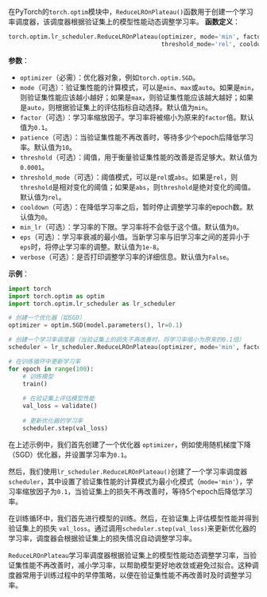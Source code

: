 在PyTorch的`torch.optim`模块中，`ReduceLROnPlateau()`函数用于创建一个学习率调度器，该调度器根据验证集上的模型性能动态调整学习率。
**函数定义**：
```python
torch.optim.lr_scheduler.ReduceLROnPlateau(optimizer, mode='min', factor=0.1, patience=10, threshold=0.0001,
                                           threshold_mode='rel', cooldown=0, min_lr=0, eps=1e-08, verbose=False)
```
**参数**：
- `optimizer`（必需）：优化器对象，例如`torch.optim.SGD`。
- `mode`（可选）：验证集性能的计算模式，可以是`min`、`max`或`auto`。如果是`min`，则验证集性能应该越小越好；如果是`max`，则验证集性能应该越大越好；如果是`auto`，则根据验证集上的评估指标自动选择。默认值为`min`。
- `factor`（可选）：学习率缩放因子。学习率将被缩小为原来的`factor`倍。默认值为`0.1`。
- `patience`（可选）：当验证集性能不再改善时，等待多少个epoch后降低学习率。默认值为`10`。
- `threshold`（可选）：阈值，用于衡量验证集性能的改善是否足够大。默认值为`0.0001`。
- `threshold_mode`（可选）：阈值模式，可以是`rel`或`abs`。如果是`rel`，则`threshold`是相对变化的阈值；如果是`abs`，则`threshold`是绝对变化的阈值。默认值为`rel`。
- `cooldown`（可选）：在降低学习率之后，暂时停止调整学习率的epoch数。默认值为`0`。
- `min_lr`（可选）：学习率的下限。学习率将不会低于这个值。默认值为`0`。
- `eps`（可选）：学习率衰减的最小值。当新学习率与旧学习率之间的差异小于`eps`时，将停止学习率的调整。默认值为`1e-8`。
- `verbose`（可选）：是否打印调整学习率的详细信息。默认值为`False`。

**示例**：
```python
import torch
import torch.optim as optim
import torch.optim.lr_scheduler as lr_scheduler

# 创建一个优化器（如SGD）
optimizer = optim.SGD(model.parameters(), lr=0.1)

# 创建一个学习率调度器（当验证集上的损失不再改善时，将学习率缩小为原来的0.1倍）
scheduler = lr_scheduler.ReduceLROnPlateau(optimizer, mode='min', factor=0.1, patience=5)

# 在训练循环中更新学习率
for epoch in range(100):
    # 训练模型
    train()
    
    # 在验证集上评估模型性能
    val_loss = validate()
    
    # 更新优化器的学习率
    scheduler.step(val_loss)
```

在上述示例中，我们首先创建了一个优化器 `optimizer`，例如使用随机梯度下降（SGD）优化器，并设置学习率为`0.1`。

然后，我们使用`lr_scheduler.ReduceLROnPlateau()`创建了一个学习率调度器 `scheduler`，其中设置了验证集性能的计算模式为最小化模式（`mode='min'`），学习率缩放因子为`0.1`，当验证集上的损失不再改善时，等待5个epoch后降低学习率。

在训练循环中，我们首先进行模型的训练。然后，在验证集上评估模型性能并得到验证集上的损失 `val_loss`。通过调用`scheduler.step(val_loss)`来更新优化器的学习率，调度器会根据验证集上的损失情况自动调整学习率。

`ReduceLROnPlateau`学习率调度器根据验证集上的模型性能动态调整学习率，当验证集性能不再改善时，减小学习率，以帮助模型更好地收敛或避免过拟合。这种调度器常用于训练过程中的早停策略，以便在验证集性能不再改善时及时调整学习率。